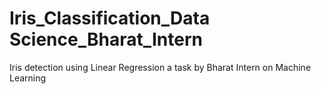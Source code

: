 # Iris_Classification_Data Science_Bharat_Intern
Iris detection using Linear Regression a task by Bharat Intern on Machine Learning
